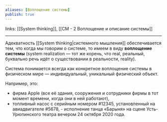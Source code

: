 ```yaml
---
aliases: [Воплощение системы]
publish: true
---
```

links: [[System thinking]], [[СМ - 2 Воплощение и описание системы]]

---

Адекватность [[System thinking|системного мышления]] обеспечивается тем, что когда мы говорим о системе, то имеем в виду **воплощение системы** (system realization — тот же корень, что real, реальный, буквально речь идёт о существовании в реальности, reality). 

Система понимается всегда как конкретное воплощение системы в физическом мире — индивидуальный, уникальный физический объект. 

Например, это:
- фирма Apple (все её здания, сооружения и сотрудники фирмы в тот момент времени, когда они в ней работают), 
- топливный насос с серийным номером #12345, установленный на авиадвигателе #5678, - исполнение танца «Барыня» на сцене Усть-Урюпинского театра вечером 24 октября 2020 года.